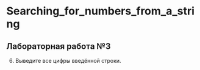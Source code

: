 # Searching_for_numbers_from_a_string
## Лабораторная работа №3

6. Выведите все цифры введённой строки.
